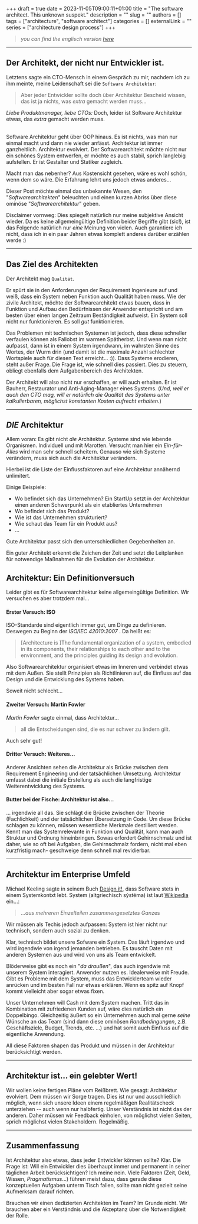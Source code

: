 +++
draft = true
date = 2023-11-05T09:00:11+01:00
title = "The software architect. This unknown suspekt."
description = ""
slug = ""
authors = []
tags = ["architecture", "software architect"]
categories = []
externalLink = ""
series = ["architecture design process"]
+++


> _you can find the englisch version [here](https://codingjenka.github.io/blog/posts/architecture_designprozess/architecture.md)_

---
## Der Architekt, der nicht nur Entwickler ist.
Letztens sagte ein CTO-Mensch in einem Gespräch zu mir, nachdem ich zu ihm meinte, meine Leidenschaft sei die ```Software Architektur```:

>Aber jeder Entwickler sollte doch über Architektur Bescheid wissen, das ist ja nichts, was _extra_ gemacht werden muss...

_Liebe Produktmanager, liebe CTOs:_
Doch, leider ist Software Architektur etwas, das _extra_ gemacht werden muss.

<br/> Software Architektur geht über OOP hinaus. Es ist nichts, was man nur einmal macht und dann nie wieder anfässt. Architektur ist immer ganzheitlich. Architektur evolviert. Der Softwarearchitekt möchte nicht nur ein schönes System entwerfen, er möchte es auch stabil, sprich langlebig aufstellen. Er ist Gestalter und Statiker zugleich. 

Macht man das nebenher? Aus Kostensicht gesehen, wäre es wohl schön, wenn dem so wäre. Die Erfahrung lehrt uns jedoch etwas anderes...

Dieser Post möchte einmal das unbekannte Wesen, den "_Softwarearchitekten_" beleuchten und einen kurzen Abriss über diese ominöse "_Softwarearchitektur_" geben.

Disclaimer vornweg: Dies spiegelt natürlich nur meine subjektive Ansicht wieder. Da es keine allgemeingültige Definition beider Begriffe gibt (sic!), ist das Folgende natürlich nur _eine_ Meinung von vielen. Auch garantiere ich nicht, dass ich in ein paar Jahren etwas komplett anderes darüber erzählen werde :)

[//]: # (Er Nicht im Elfenbeinturm. Nicht Monate im Voraus. Nicht ohne das Team. Aber von einer oder mehreren Person&#40;en&#41; im Team, die ein bisschen _extra_ Wissen über die Thematik haben. Es sind genau die Leute, die euch erklären können, wieso ihr gerade eben keine Microservices braucht und wie man euren alten Monolithen schrittweise und vorallem unter Sicht modernisieren kann. )

[//]: # (Und wenn ihr bisher die Erfahrung gemacht habt, dass Euch euer System aufgrund seiner wuchenden technischen Schulden in reglemäßigen x-Jahres Abständen zu erdrücken droht, dann, liebe Produktmanager und CTOs habt ihr wohl keinen Softwarearchitekten im Haus. )

---
## Das Ziel des Architekten
Der Architekt mag ```Qualität```.

Er spürt sie in den Anforderungen der Requirement Ingenieure auf und weiß, dass ein System neben Funktion auch Qualität haben muss.
Wie der zivile Architekt, möchte der Softwarearchitekt etwas bauen, dass in Funktion und Aufbau den Bedürfnissen der Anwender entspricht und am besten über einen langen Zeitraum Beständigkeit aufweist.
Ein System soll nicht nur funktionieren. Es soll _gut_ funktionieren.

Das Problemen mit technischen Systemen ist jedoch, dass diese schneller verfaulen können als Fallobst im warmen Spätherbst. Und wenn man nicht aufpasst, dann ist in einem System irgendwann, im wahrsten Sinne des Wortes, der Wurm drin (und damit ist die maximale Anzahl schlechter Wortspiele auch für diesen Text erreicht... :)).
Dass Systeme erodieren, steht außer Frage. Die Frage ist, wie schnell dies passiert. Dies zu steuern, obliegt ebenfalls dem Aufgabenbereich des Architekten.

Der Architekt will also nicht nur erschaffen, er will auch erhalten. Er ist Bauherr, Restaurator und Anti-Aging-Manager eines Systems.
(_Und, weil er auch den CTO mag, will er natürlich die Qualität des Systems unter kalkulierbaren, möglichst konstanten Kosten aufrecht erhalten._)

---
## _DIE_ Architektur

Allem voran: Es gibt nicht _die_ Architektur. Systeme sind wie lebende Organismen. Individuell und mit Marotten. Versucht man hier ein _Ein-für-Alles_ wird man sehr schnell scheitern. Genauso wie sich Systeme verändern, muss sich auch die Architektur verändern.

Hierbei ist die Liste der Einflussfaktoren auf eine Architektur annähernd unlimitert.

Einige Beispiele:

- Wo befindet sich das Unternehmen? Ein StartUp setzt in der Architektur einen anderen Schwerpunkt als ein etabliertes Unternehmen
- Wo befindet sich das Produkt?
- Wie ist das Unternehmen strukturiert?
- Wie schaut das Team für ein Produkt aus?
- ...

Gute Architektur passt sich den unterschiedlichen Gegebenheiten an.

Ein guter Architekt erkennt die Zeichen der Zeit und setzt die Leitplanken für notwendige Maßnahmen für die Evolution der Architektur.

## Architektur: Ein Definitionversuch
Leider gibt es für Softwarearchitektur keine allgemeingültige Definition. Wir versuchen es aber trotzdem mal...

#### Erster Versuch: ISO
ISO-Standarde sind eigentlich immer gut, um Dinge zu definieren. Deswegen zu Beginn der _ISO/IEC 42010:2007_ .
Da heißt es:
> [Architecture is ]The fundamental organization of a system, embodied in its components, their relationships to each other and to the environment, and the principles guiding its design and evolution.

Also Softwarearchitektur organisiert etwas im Inneren und verbindet etwas mit dem Außen. Sie stellt Prinzipien als Richtlinieren auf, die Einfluss auf das Design und die Entwicklung des Systems haben.

Soweit nicht schlecht...

#### Zweiter Versuch: Martin Fowler
_Martin Fowler_ sagte einmal, dass Architektur...
> all die Entscheidungen sind, die es nur schwer zu ändern gilt.

Auch sehr gut!

#### Dritter Versuch: Weiteres...
Anderer Ansichten sehen die Architektur als Brücke zwischen dem Requirement Engineering und der tatsächlichen Umsetzung.
Architektur umfasst dabei die initiale Erstellung als auch die langfristige Weiterentwicklung des Systems.

#### Butter bei der Fische: Architektur ist also...
... irgendwie all das.
Sie schlägt die Brücke zwischen der Theorie (Fachlichkeit) und der tatsächlichen Übersetzung in Code. Um diese Brücke schlagen zu können, müssen wesentliche Merkmale destilliert werden. Kennt man das Systemrelevante in Funktion und Qualität, kann man auch Struktur und Ordnung hineinbringen.
Sowas erfordert Gehirnschmalz und ist daher, wie so oft bei Aufgaben, die Gehirnschmalz fordern, nicht mal eben kurzfristig mach- geschweige denn schnell mal revidierbar.

--- 

## Architektur im Enterprise Umfeld
[//]: # (Gregor Hohpe nahm einst das Bild des Software Architect Elevators )
Michael Keeling sagte in seinem Buch [Design it!](https://amzn.eu/d/jdcArBr), dass Software stets in einem Systemkontxt lebt. System (altgriechisch sýstēma) ist laut [Wikipedia](https://de.wikipedia.org/wiki/System) ein...:
>...*aus mehreren Einzelteilen zusammengesetztes Gan*zes

Wir müssen als Techis jedoch aufpassen: System ist hier nicht nur technisch, sondern auch sozial zu denken.

Klar, technisch bildet unsere Sofware ein System. Das läuft irgendwo und wird irgendwie von irgend jemanden betrieben. Es tauscht Daten mit anderen Systemen aus und wird von uns als Team entwickelt.

Blöderweise gibt es noch ein "_da draußen_", das auch irgendwie mit unserem System interagiert. Anwender nutzen es. Idealerweise mit Freude. Gibt es Probleme mit dem System, muss das Entwicklerteam wieder anrücken und im besten Fall nur etwas erklären. Wenn es spitz auf Knopf kommt vielleicht aber sogar etwas fixen.

Unser Unternehmen will Cash mit dem System machen. Tritt das in Kombination mit zufriedenen Kunden auf, wäre dies natürlich ein Doppelbingo. Gleichzeitig äußert so ein Unternehmen auch mal gerne _seine_ Wünsche an das Team (sind dann diese ominösen _Randbedingungen_, z.B. Geschäftsziele, Budget, Trends, etc. ...) und hat somit auch Einfluss auf die eigentliche Anwendung.

All diese Faktoren shapen das Produkt und müssen in der Architektur berücksichtigt werden.

---

## Architektur ist... ein gelebter Wert!
Wir wollen keine fertigen Pläne vom Reißbrett. Wie gesagt: Architektur evolviert. Dem müssen wir Sorge tragen. Dies ist nur und ausschließlich möglich, wenn sich unsere Ideen einem regelmäßigen Realitätscheck unterziehen -- auch wenn nur halbfertig. Unser Verständnis ist nicht das der anderen. Daher müssen wir Feedback einholen, von möglichst vielen Seiten, sprich möglichst vielen Stakeholdern. Regelmäßig.

---

## Zusammenfassung
Ist Architektur also etwas, dass jeder Entwickler können sollte? Klar. Die Frage ist: Will ein Entwickler dies überhaupt immer und permanent in seiner täglichen Arbeit berücksichtigen? Ich meine nein. Viele Faktoren (Zeit, Geld, Wissen, _Pragmatismus_...) führen meist dazu, dass gerade diese konzeptuellen Aufgaben unterm Tisch fallen, sollte man nicht gezielt seine Aufmerksam darauf richten.

Brauchen wir einen dedizierten Architekten im Team? Im Grunde nicht. Wir brauchen aber ein Verständnis und die Akzeptanz über die Notwendigkeit der Rolle. 